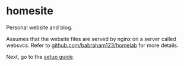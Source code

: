 # homesite
Personal website and blog.

Assumes that the website files are served by nginx on a server called websvcs. Refer to [github.com/babraham123/homelab](https://github.com/babraham123/homelab) for more details.

Next, go to the [setup guide](./guide.md).